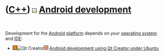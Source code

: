 



 

 

 

 

 

([C++](Cpp.md)) ![Android](PicAndroid.png) [Android development](CppAndroidDevelopment.md)
============================================================================================

 

Development for the [Android](CppAndroid.md) [platform](CppOs.md)
depends on your [operating system](CppOs.md) and [IDE](CppIde.md):

-   ![?FAIL](PicOrange.png)![Qt
    Creator](PicQtCreator.png)![Ubuntu](PicUbuntu.png) [Android
    development using Qt Creator under
    Ubuntu](CppAndroidDevelopmentQtCreatorUbuntu.md)

 

 

 

 

 





 




